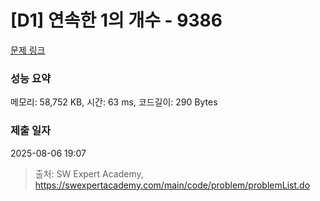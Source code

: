 # [D1] 연속한 1의 개수 - 9386 

[문제 링크](https://swexpertacademy.com/main/code/problem/problemDetail.do?contestProbId=AXALDUIq97oDFASI) 

### 성능 요약

메모리: 58,752 KB, 시간: 63 ms, 코드길이: 290 Bytes

### 제출 일자

2025-08-06 19:07



> 출처: SW Expert Academy, https://swexpertacademy.com/main/code/problem/problemList.do